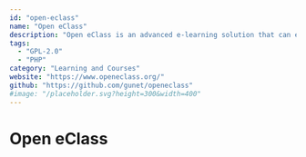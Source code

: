 ```yaml
---
id: "open-eclass"
name: "Open eClass"
description: "Open eClass is an advanced e-learning solution that can enhance the teaching and learning process."
tags:
  - "GPL-2.0"
  - "PHP"
category: "Learning and Courses"
website: "https://www.openeclass.org/"
github: "https://github.com/gunet/openeclass"
#image: "/placeholder.svg?height=300&width=400"
---
```


# Open eClass
